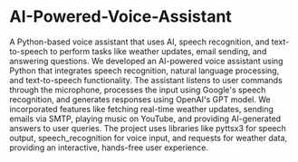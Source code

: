 # AI-Powered-Voice-Assistant
A Python-based voice assistant that uses AI, speech recognition, and text-to-speech to perform tasks like weather updates, email sending, and answering questions.
We developed an AI-powered voice assistant using Python that integrates speech recognition, natural language processing, and text-to-speech functionality. The assistant listens to user commands through the microphone, processes the input using Google's speech recognition, and generates responses using OpenAI's GPT model. We incorporated features like fetching real-time weather updates, sending emails via SMTP, playing music on YouTube, and providing AI-generated answers to user queries. The project uses libraries like pyttsx3 for speech output, speech_recognition for voice input, and requests for weather data, providing an interactive, hands-free user experience.
